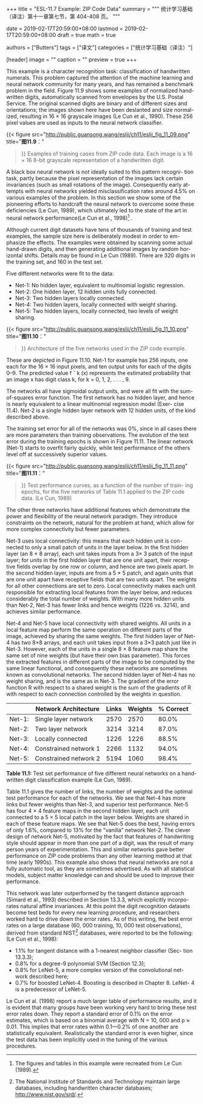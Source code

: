 +++
title = "ESL-11.7 Example: ZIP Code Data"
summary = """
统计学习基础（译注）第十一章第七节，第 404-408 页。
"""

date = 2019-02-17T20:59:00+08:00
lastmod = 2019-02-17T20:59:00+08:00
draft = true
math = true

authors = ["Butters"]
tags = ["译文"]
categories = ["统计学习基础（译注）"]

[header]
image = ""
caption = ""
preview = true
+++

This example is a character recognition task: classification of handwritten
numerals. This problem captured the attention of the machine learning and
neural network community for many years, and has remained a benchmark
problem in the field. Figure 11.9 shows some examples of normalized hand-
written digits, automatically scanned from envelopes by the U.S. Postal
Service. The original scanned digits are binary and of different sizes and
orientations; the images shown here have been deslanted and size normal-
ized, resulting in 16 × 16 grayscale images (Le Cun et al., 1990). These 256
pixel values are used as inputs to the neural network classifier.

{{< figure
  src="http://public.guansong.wang/eslii/ch11/eslii_fig_11_09.png"
  title="**图11.9**："
>}}
Examples of training cases from ZIP code data. Each image is
a 16 × 16 8-bit grayscale representation of a handwritten digit.

A black box neural network is not ideally suited to this pattern recogni-
tion task, partly because the pixel representation of the images lack certain
invariances (such as small rotations of the image). Consequently early at-
tempts with neural networks yielded misclassification rates around 4.5%
on various examples of the problem. In this section we show some of the
pioneering efforts to handcraft the neural network to overcome some these
deficiencies (Le Cun, 1989), which ultimately led to the state of the art in
neural network performance(Le Cun et al., 1998)[^1] .

Although current digit datasets have tens of thousands of training and
test examples, the sample size here is deliberately modest in order to em-
phasize the effects. The examples were obtained by scanning some actual
hand-drawn digits, and then generating additional images by random hor-
izontal shifts. Details may be found in Le Cun (1989). There are 320 digits
in the training set, and 160 in the test set.

Five different networks were fit to the data:
- Net-1: No hidden layer, equivalent to multinomial logistic regression.
- Net-2: One hidden layer, 12 hidden units fully connected.
- Net-3: Two hidden layers locally connected.
- Net-4: Two hidden layers, locally connected with weight sharing.
- Net-5: Two hidden layers, locally connected, two levels of weight sharing.

{{< figure
  src="http://public.guansong.wang/eslii/ch11/eslii_fig_11_10.png"
  title="**图11.10**："
>}}
Architecture of the five networks used in the ZIP code example.

These are depicted in Figure 11.10. Net-1 for example has 256 inputs, one
each for the 16 × 16 input pixels, and ten output units for each of the digits
0–9. The predicted value f ˆ k (x) represents the estimated probability that
an image x has digit class k, for k = 0, 1, 2, . . . , 9.

The networks all have sigmoidal output units, and were all fit with the
sum-of-squares error function. The first network has no hidden layer, and
hence is nearly equivalent to a linear multinomial regression model (Exer-
cise 11.4). Net-2 is a single hidden layer network with 12 hidden units, of
the kind described above.

The training set error for all of the networks was 0%, since in all cases
there are more parameters than training observations. The evolution of the
test error during the training epochs is shown in Figure 11.11. The linear
network (Net-1) starts to overfit fairly quickly, while test performance of
the others level off at successively superior values.

{{< figure
  src="http://public.guansong.wang/eslii/ch11/eslii_fig_11_11.png"
  title="**图11.11**："
>}}
Test performance curves, as a function of the number of train-
ing epochs, for the five networks of Table 11.1 applied to the ZIP code data.
(Le Cun, 1989)

The other three networks have additional features which demonstrate
the power and flexibility of the neural network paradigm. They introduce
constraints on the network, natural for the problem at hand, which allow
for more complex connectivity but fewer parameters.

Net-3 uses local connectivity: this means that each hidden unit is con-
nected to only a small patch of units in the layer below. In the first hidden
layer (an 8 × 8 array), each unit takes inputs from a 3× 3 patch of the input
layer; for units in the first hidden layer that are one unit apart, their recep-
tive fields overlap by one row or column, and hence are two pixels apart.
In the second hidden layer, inputs are from a 5 × 5 patch, and again units
that are one unit apart have receptive fields that are two units apart. The
weights for all other connections are set to zero. Local connectivity makes
each unit responsible for extracting local features from the layer below, and
reduces considerably the total number of weights. With many more hidden
units than Net-2, Net-3 has fewer links and hence weights (1226 vs. 3214),
and achieves similar performance.

Net-4 and Net-5 have local connectivity with shared weights. All units
in a local feature map perform the same operation on different parts of the
image, achieved by sharing the same weights. The first hidden layer of Net-
4 has two 8×8 arrays, and each unit takes input from a 3×3 patch just like
in Net-3. However, each of the units in a single 8 × 8 feature map share the
same set of nine weights (but have their own bias parameter). This forces
the extracted features in different parts of the image to be computed by
the same linear functional, and consequently these networks are sometimes
known as convolutional networks. The second hidden layer of Net-4 has
no weight sharing, and is the same as in Net-3. The gradient of the error
function R with respect to a shared weight is the sum of the gradients of
R with respect to each connection controlled by the weights in question.

|   | Network Architecture | Links | Weights | % Correct |
|---|----------------------|-------|---------|-----------|
| Net-1: | Single layer network  | 2570 | 2570 | 80.0% |
| Net-2: | Two layer network     | 3214 | 3214 | 87.0% |
| Net-3: | Locally connected     | 1226 | 1226 | 88.5% |
| Net-4: | Constrained network 1 | 2266 | 1132 | 94.0% |
| Net-5: | Constrained network 2 | 5194 | 1060 | 98.4% |
**Table 11.1:** Test set performance of five different neural networks on a hand-
written digit classification example (Le Cun, 1989).

Table 11.1 gives the number of links, the number of weights and the
optimal test performance for each of the networks. We see that Net-4 has
more links but fewer weights than Net-3, and superior test performance.
Net-5 has four 4 × 4 feature maps in the second hidden layer, each unit
connected to a 5 × 5 local patch in the layer below. Weights are shared
in each of these feature maps. We see that Net-5 does the best, having
errors of only 1.6%, compared to 13% for the “vanilla” network Net-2.
The clever design of network Net-5, motivated by the fact that features of
handwriting style should appear in more than one part of a digit, was the
result of many person years of experimentation. This and similar networks
gave better performance on ZIP code problems than any other learning
method at that time (early 1990s). This example also shows that neural
networks are not a fully automatic tool, as they are sometimes advertised.
As with all statistical models, subject matter knowledge can and should be
used to improve their performance.

This network was later outperformed by the tangent distance approach
(Simard et al., 1993) described in Section 13.3.3, which explicitly incorpo-
rates natural affine invariances. At this point the digit recognition datasets
become test beds for every new learning procedure, and researchers worked
hard to drive down the error rates. As of this writing, the best error rates on
a large database (60, 000 training, 10, 000 test observations), derived from
standard NIST[^2] databases, were reported to be the following: (Le Cun et
al., 1998):

- 1.1% for tangent distance with a 1-nearest neighbor classifier (Sec-
tion 13.3.3);
- 0.8% for a degree-9 polynomial SVM (Section 12.3);
- 0.8% for LeNet-5, a more complex version of the convolutional net-
work described here;
- 0.7% for boosted LeNet-4. Boosting is described in Chapter 8. LeNet-
4 is a predecessor of LeNet-5.

Le Cun et al. (1998) report a much larger table of performance results, and
it is evident that many groups have been working very hard to bring these
test error rates down. They report a standard error of 0.1% on the error
estimates, which is based on a binomial average with N = 10, 000 and
p ≈ 0.01. This implies that error rates within 0.1—0.2% of one another
are statistically equivalent. Realistically the standard error is even higher,
since the test data has been implicitly used in the tuning of the various
procedures.

[^1]: The figures and tables in this example were recreated from Le Cun (1989).
[^2]: The National Institute of Standards and Technology maintain large databases, including handwritten character databases; http://www.nist.gov/srd/.